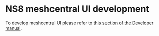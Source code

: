 # NS8 meshcentral UI development

To develop meshcentral UI please refer to [this section of the Developer manual](https://nethserver.github.io/ns8-core/ui/modules/#module-ui-development).
